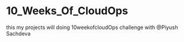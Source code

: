 # 10_Weeks_Of_CloudOps
this my projects will doing 10weekofcloudOps challenge with @Piyush Sachdeva 
